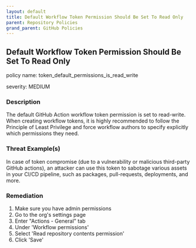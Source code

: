 ```yaml
---
layout: default
title: Default Workflow Token Permission Should Be Set To Read Only
parent: Repository Policies
grand_parent: GitHub Policies
---
```



## Default Workflow Token Permission Should Be Set To Read Only
policy name: token_default_permissions_is_read_write

severity: MEDIUM

### Description
The default GitHub Action workflow token permission is set to read-write. When creating workflow tokens, it is highly recommended to follow the Principle of Least Privilege and force workflow authors to specify explicitly which permissions they need.

### Threat Example(s)
In case of token compromise (due to a vulnerability or malicious third-party GitHub actions), an attacker can use this token to sabotage various assets in your CI/CD pipeline, such as packages, pull-requests, deployments, and more.



### Remediation
1. Make sure you have admin permissions
2. Go to the org's settings page
3. Enter "Actions - General" tab
4. Under 'Workflow permissions'
5. Select 'Read repository contents permission'
6. Click 'Save'




